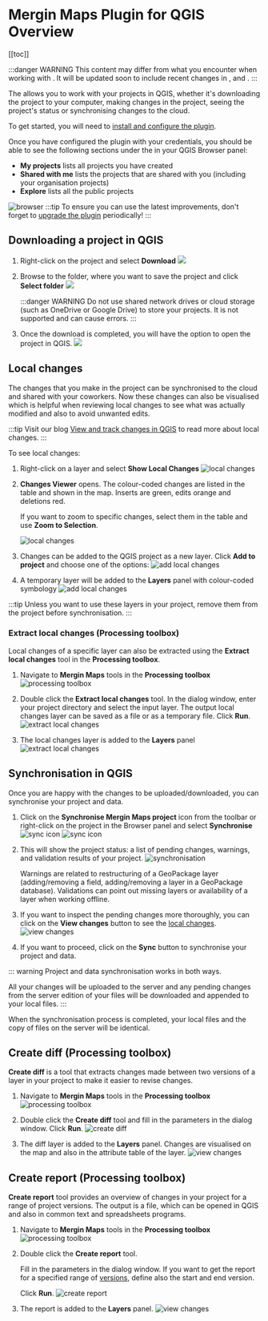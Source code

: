 # Mergin Maps Plugin for QGIS Overview
[[toc]]

:::danger WARNING
This content may differ from what you encounter when working with <MainPlatformNameLink />. It will be updated soon to include recent changes in <MainPlatformNameLink />, <MobileAppName /> and <QGISPluginName />.
:::

The <QGISPluginName /> allows you to work with your <MainPlatformNameLink /> projects in QGIS, whether it's downloading the project to your computer, making changes in the project, seeing the project's status or synchronising changes to the cloud. 

To get started, you will need to [install and configure the plugin](../setup/install-mergin-maps-plugin-for-qgis/index.md).

Once you have configured the plugin with your <MainPlatformNameLink /> credentials, you should be able to see the following sections under the **<MainPlatformName />** in your QGIS Browser panel:
- **My projects** lists all projects you have created
- **Shared with me** lists the projects that are shared with you (including your organisation projects)
- **Explore** lists all the public projects

![browser](./plugin-browser.png)
:::tip
To ensure you can use the latest improvements, don't forget to [upgrade the plugin](../setup/install-mergin-maps-plugin-for-qgis/#plugin-upgrade) periodically!
:::


## Downloading a project in QGIS
1. Right-click on the project and select **Download**
   ![](./download.png)

2. Browse to the folder, where you want to save the project and click **Select folder**
   ![](./download-progress.png)

   :::danger WARNING
   Do not use shared network drives or cloud storage (such as OneDrive or Google Drive) to store your <MainPlatformName /> projects. It is not supported and can cause errors.
   :::

3. Once the download is completed, you will have the option to open the project in QGIS.
   ![](./download-open.png)

## Local changes
<SinceBadge type="Plugin" version="2022.4" />
The changes that you make in the project can be synchronised to the cloud and shared with your coworkers. Now these changes can also be visualised which is helpful when reviewing local changes to see what was actually modified and also to avoid unwanted edits.

:::tip
Visit our blog [View and track changes in QGIS](https://www.lutraconsulting.co.uk/blog/2022/11/08/mergin-maps-local-changes/) to read more about local changes.
:::

To see local changes:
1. Right-click on a layer and select **Show Local Changes** 
   ![local changes](./plugin-local-changes.png)

2. **Changes Viewer** opens. The colour-coded changes are listed in the table and shown in the map. Inserts are green, edits orange and deletions red.

   If you want to zoom to specific changes, select them in the table and use **Zoom to Selection**.
   
   ![local changes](./plugin-changes-viewer.png)

3. Changes can be added to the QGIS project as a new layer. Click **Add to project** and choose one of the options:
   ![add local changes](./plugin-changes-viewer-add.png)
   
4. A temporary layer will be added to the **Layers** panel with colour-coded symbology
   ![add local changes](./plugin-local-changes-added.png)
   
:::tip
Unless you want to use these layers in your <MainPlatformName /> project, remove them from the project before synchronisation.
:::

### Extract local changes (Processing toolbox)
Local changes of a specific layer can also be extracted using the **Extract local changes** tool in the **Processing toolbox**.

1. Navigate to **Mergin Maps** tools in the **Processing toolbox**
   ![processing toolbox](./plugin-processing.png)

2. Double click the **Extract local changes** tool. In the dialog window, enter your project directory and select the input layer. The output local changes layer can be saved as a file or as a temporary file. Click **Run**.
   ![extract local changes](./plugin-extract-local-changes.png)

3. The local changes layer is added to the **Layers** panel
   ![extract local changes](./plugin-extract-local-changes-layer.png)

## Synchronisation in QGIS
Once you are happy with the changes to be uploaded/downloaded, you can synchronise your project and data. 

1. Click on the **Synchronise Mergin Maps project** icon from the <QGISPluginName /> toolbar or right-click on the project in the Browser panel and select **Synchronise**
   ![sync icon](./sync-status-toolbar.png)
   ![sync icon](./project-sync-2.png)

2. This will show the project status: a list of pending changes, warnings, and validation results of your project.
   ![synchronisation](./project-sync.png)

   Warnings are related to restructuring of a GeoPackage layer (adding/removing a field, adding/removing a layer in a GeoPackage database). Validations can point out missing layers or availability of a layer when working offline.

3. If you want to inspect the pending changes more thoroughly, you can click on the **View changes** button to see the [local changes](#local-changes).
   ![view changes](./project-sync-view-changes.png)

4. If you want to proceed, click on the **Sync** button to synchronise your project and data.
  
::: warning
Project and data synchronisation works in both ways.

All your changes will be uploaded to the server and any pending changes from the server edition of your files will be downloaded and appended to your local files.
:::

When the synchronisation process is completed, your local files and the copy of files on the server will be identical.

## Create diff (Processing toolbox)
**Create diff** is a tool that extracts changes made between two versions of a layer in your <MainPlatformName /> project to make it easier to revise changes.

1. Navigate to **Mergin Maps** tools in the **Processing toolbox**
   ![processing toolbox](./plugin-processing-toolbox.png)

2. Double click the **Create diff** tool and fill in the parameters in the dialog window. Click **Run**.
   ![create diff](./plugin-create-diff.png)

3. The diff layer is added to the **Layers** panel. Changes are visualised on the map and also in the attribute table of the layer.
   ![view changes](./plugin-create-diff-map.png)


## Create report (Processing toolbox)
**Create report** tool provides an overview of changes in your <MainPlatformName /> project for a range of project versions. The output is a <NoSpellcheck id="CSV" /> file, which can be opened in QGIS and also in common text and spreadsheets programs.

1. Navigate to **Mergin Maps** tools in the **Processing toolbox**
   ![processing toolbox](./plugin-processing-toolbox.png)

2. Double click the **Create report** tool. 
   
   Fill in the parameters in the dialog window. If you want to get the report for a specified range of [versions](./project-details/), define also the start and end version. 

   Click **Run**.
   ![create report](./plugin-create-report.png)

3. The report is added to the **Layers** panel.
   ![view changes](./plugin-report.png)

